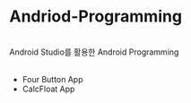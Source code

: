 # Andriod-Programming
</br>
Android Studio를 활용한 Android Programming

</br>
</br>

* Four Button App
* CalcFloat App
